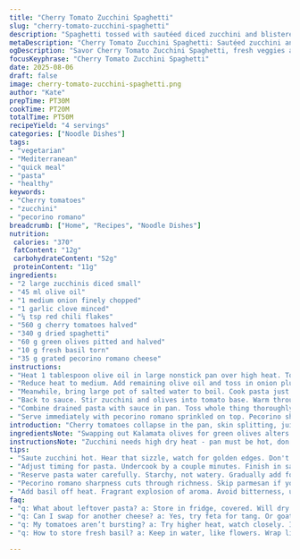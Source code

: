 ```yaml
---
title: "Cherry Tomato Zucchini Spaghetti"
slug: "cherry-tomato-zucchini-spaghetti"
description: "Spaghetti tossed with sautéed diced zucchini and blistered cherry tomatoes cooked down to a thick sauce. Kalamata olives replaced by green olives for a different brine note. Parmesan swapped for pecorino romano, adds sharper salty punch. Garlic swapped with a hint of chili flakes for subtle kick. Cook pasta al dente with some starchy water reserved to loosen sauce if needed. Onion and garlic softened but not browned to keep brightness. Basil added at end for fresh aroma. Total time about 50 minutes. Four serves. Mediterranean-inspired, vegetarian, no nuts dairy/oil egg-free substitutions possible."
metaDescription: "Cherry Tomato Zucchini Spaghetti: Sautéed zucchini and blistered tomatoes create a rich sauce for a fresh Mediterranean meal."
ogDescription: "Savor Cherry Tomato Zucchini Spaghetti, fresh veggies and pecorino bring bold flavor to this Mediterranean dish."
focusKeyphrase: "Cherry Tomato Zucchini Spaghetti"
date: 2025-08-06
draft: false
image: cherry-tomato-zucchini-spaghetti.png
author: "Kate"
prepTime: PT30M
cookTime: PT20M
totalTime: PT50M
recipeYield: "4 servings"
categories: ["Noodle Dishes"]
tags:
- "vegetarian"
- "Mediterranean"
- "quick meal"
- "pasta"
- "healthy"
keywords:
- "Cherry tomatoes"
- "zucchini"
- "pecorino romano"
breadcrumb: ["Home", "Recipes", "Noodle Dishes"]
nutrition: 
 calories: "370"
 fatContent: "12g"
 carbohydrateContent: "52g"
 proteinContent: "11g"
ingredients:
- "2 large zucchinis diced small"
- "45 ml olive oil"
- "1 medium onion finely chopped"
- "1 garlic clove minced"
- "¼ tsp red chili flakes"
- "560 g cherry tomatoes halved"
- "340 g dried spaghetti"
- "60 g green olives pitted and halved"
- "10 g fresh basil torn"
- "35 g grated pecorino romano cheese"
instructions:
- "Heat 1 tablespoon olive oil in large nonstick pan over high heat. Toss in diced zucchini. Season with salt and pepper. Listen for crackle, sauté until edges golden and zucchini still firm but cooked through, about 6-7 minutes. Take care not to overload pan or they’ll steam not brown. Remove and rest on plate."
- "Reduce heat to medium. Add remaining olive oil and toss in onion plus garlic and chili flakes. Stir often to soften but avoid browning; translucency is key so sauce doesn’t turn bitter. After about 4 minutes, dump in the halved cherry tomatoes. Flip and stir frequently. Watch as they burst, juices release and sauce thickens—this takes roughly 18 minutes. Lower heat if edges start to burn. The thickened sauce will cling to pasta better."
- "Meanwhile, bring large pot of salted water to boil. Cook pasta just shy of al dente by a minute or two - firm to bite but cooked through. Scoop out 125 ml pasta water before draining pasta."
- "Back to sauce. Stir zucchini and olives into tomato base. Warm through 2 minutes. Adjust salt and pepper. If sauce looks too thick add reserved pasta water a splash at a time to loosen - no watery slop though, should coat pasta evenly."
- "Combine drained pasta with sauce in pan. Toss whole thing thoroughly so every strand glistens, sauce spread evenly. Fold in fresh basil at very end for maximum aroma punch."
- "Serve immediately with pecorino romano sprinkled on top. Pecorino sharpness cuts through richness and boosts umami. Parmesan substitute has milder tang and creamier texture if you want softer flavor. Alternatively, shaved vegan parmesan or nutritional yeast if avoiding dairy."
introduction: "Cherry tomatoes collapse in the pan, skin splitting, juices thickening while diced zucchini crisps up separately to keep integrity. Start hot and fast with zucchini to get caramelized edges, not soggy blobs. Onion and garlic sneak in gentle flavor, never browned, just kissed by olive oil. Chili flakes traded bitterness for subtle heat. Spaghetti cooks al dente with reserved water held back to rescue sauce from drying. Mixing olives brings salt and a slightly different kiss; green olives punch up brightness over Kalamata’s deep tang. Basil added late, vibrant and fresh. Finishing with pecorino romano for bold salty notes that melt over the warm strands. Sensory checkpoints are crucial because timing varies with ingredient freshness and pan heat. Don’t rush the sauce reduction; listen for a steady simmer, smell sweet acid rising, see the sauce thicken to coat pasta and avoid watery mess. This is about feeling, smelling, hearing, and tasting each step so nothing is generic or overcooked."
ingredientsNote: "Swapping out Kalamata olives for green olives alters the flavor slightly - green ones bring brightness and less bitterness. Use pitted rather than jarred whole as they’re easier to chop and disperse in sauce. Pecorino romano rather than parmesan pushes salt and sharp tang. If dairy-free, nutritional yeast or vegan parmesan flakes are simple subs with umami punch. Also reduced garlic to 1 clove plus a dust of chili flakes brings warmth without overpowering the fresh tomato sweetness. Zucchini diced small to promote even cooking and quick browning but still with bite. Olive oil quality matters, use a fruity extra virgin oil. Onion should be finely chopped to incorporate into sauce evenly without harsh chunks. Spaghetti cooked just shy of al dente since it will finish in sauce; overcooked pasta just gets mushy. Reserve pasta water for sauce adjustments—its starch is the secret glue. Salt and pepper and layering seasoning at steps keeps balance. Almost missing seasoning here ruins everything."
instructionsNote: "Zucchini needs high dry heat - pan must be hot, don’t crowd or moisture will leak and steam instead of caramelizing. Test by tossing a few in and look for golden edges and listen for sizzle; take them out before they go limp or start to get soggy. Onion and garlic soften over medium heat only, no color for that fresh sweet base flavor. Tomatoes added once onions transparent. They should bubble and break apart until thicker sauce forms, about 15-20 minutes; too fast or too high heat will burn or dry sauce irregularly; stir often. Spaghetti timing critical - undercook by a minute or two so it finishes cooking in sauce without breaking apart. Use tongs to mix sauce and pasta vigorously so sauce clings. Add pasta water gradually to loosen sauce incrementally, not all at once. Last step basil and cheese. Add basil at end off heat to avoid bitterness and maximize aroma. Cheese is final flourish that amps flavor; sprinkle over plate not in pan if you want distinct texture on top. Salt at various stages—early on zucchini, again after sauce thickened, then final adjustment after combining all ingredients. Taste, tweak, trust nose and eyes for doneness not the clock."
tips:
- "Saute zucchini hot. Hear that sizzle, watch for golden edges. Don't crowd the pan. Moisture will ruin. Crisp not mush."
- "Adjust timing for pasta. Undercook by a couple minutes. Finish in sauce. Taste for texture—al dente feels right. Look for that glistening."
- "Reserve pasta water carefully. Starchy, not watery. Gradually add for desired consistency. Not a flood, just enough to coat."
- "Pecorino romano sharpness cuts through richness. Skip parmesan if you want less tang. Consider vegan alternatives if needed."
- "Add basil off heat. Fragrant explosion of aroma. Avoid bitterness, use fresh torn leaves, not chopped. Sprinkle over top to avoid wilting."
faq:
- "q: What about leftover pasta? a: Store in fridge, covered. Will dry if exposed. Reheat gently, splash of water helps. Not too hot."
- "q: Can I swap for another cheese? a: Yes, try feta for tang. Or goat cheese for creaminess. Just crumble in at end, blends well."
- "q: My tomatoes aren’t bursting? a: Try higher heat, watch closely. If still firm, add a splash of water. Cook slower if needed."
- "q: How to store fresh basil? a: Keep in water, like flowers. Wrap lightly in damp paper towel in fridge. Use fast; wilts quickly."

---
```

